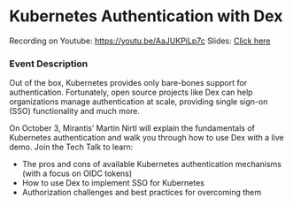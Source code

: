 # Kubernetes Authentication with Dex

Recording on Youtube: https://youtu.be/AaJUKPiLp7c
Slides: [Click here](slides.pdf)

### Event Description

Out of the box, Kubernetes provides only bare-bones support for authentication. Fortunately, open source projects like Dex can help organizations manage authentication at scale, providing single sign-on (SSO) functionality and much more.

On October 3, Mirantis’ Martin Nirtl will explain the fundamentals of Kubernetes authentication and walk you through how to use Dex with a live demo. Join the Tech Talk to learn:
- The pros and cons of available Kubernetes authentication mechanisms (with a focus on OIDC tokens)
- How to use Dex to implement SSO for Kubernetes
- Authorization challenges and best practices for overcoming them

